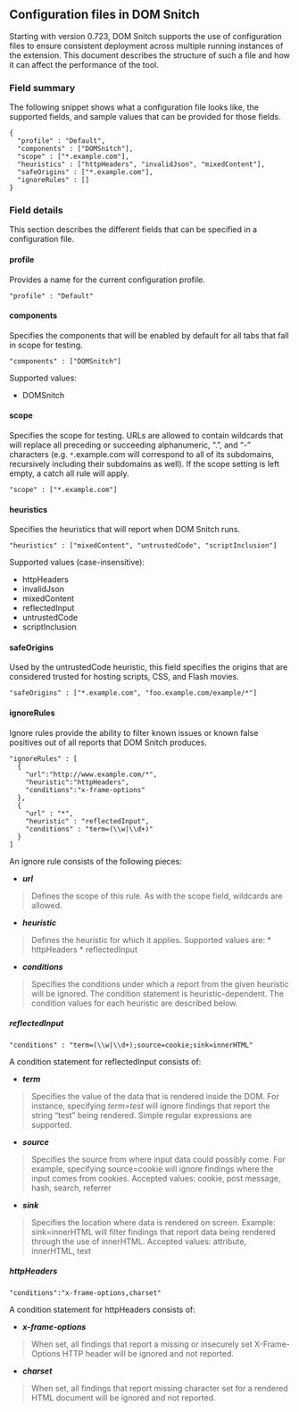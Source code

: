 ## Configuration files in DOM Snitch ##
Starting with version 0.723, DOM Snitch supports the use of configuration files to ensure consistent deployment across multiple running instances of the extension. This document describes the structure of such a file and how it can affect the performance of the tool.

### Field summary ###
The following snippet shows what a configuration file looks like, the supported fields, and sample values that can be provided for those fields.

```
{
  "profile" : "Default",
  "components" : ["DOMSnitch"],
  "scope" : ["*.example.com"],
  "heuristics" : ["httpHeaders", "invalidJson", "mixedContent"],
  "safeOrigins" : ["*.example.com"],
  "ignoreRules" : []
}
```


### Field details ###
This section describes the different fields that can be specified in a configuration file.

#### profile ####
Provides a name for the current configuration profile.
```
"profile" : "Default"
```

#### components ####
Specifies the components that will be enabled by default for all tabs that fall in scope for testing.
```
"components" : ["DOMSnitch"]
```

Supported values:
  * DOMSnitch


#### scope ####
Specifies the scope for testing. URLs are allowed to contain wildcards that will replace all preceding or succeeding alphanumeric, “.”, and “-” characters (e.g. `*`.example.com will correspond to all of its subdomains, recursively including their subdomains as well). If the scope setting is left empty, a catch all rule will apply.
```
"scope" : ["*.example.com"]
```


#### heuristics ####
Specifies the heuristics that will report when DOM Snitch runs.
```
"heuristics" : ["mixedContent", "untrustedCode", "scriptInclusion"]
```


Supported values (case-insensitive):
  * httpHeaders
  * invalidJson
  * mixedContent
  * reflectedInput
  * untrustedCode
  * scriptInclusion


#### safeOrigins ####
Used by the untrustedCode heuristic, this field specifies the origins that are considered trusted for hosting scripts, CSS, and Flash movies.
```
"safeOrigins" : ["*.example.com", "foo.example.com/example/*"]
```


#### ignoreRules ####
Ignore rules provide the ability to filter known issues or known false positives out of all reports that DOM Snitch produces.
```
"ignoreRules" : [
  {
    "url":"http://www.example.com/*",
    "heuristic":"httpHeaders",
    "conditions":"x-frame-options"
  },
  {
    "url" : "*",
    "heuristic" : "reflectedInput",
    "conditions" : "term=(\\w|\\d+)"
  }
]
```

An ignore rule consists of the following pieces:
  * _**url**_
> Defines the scope of this rule. As with the scope field, wildcards are allowed.
  * _**heuristic**_
> Defines the heuristic for which it applies. Supported values are:
    * httpHeaders
    * reflectedInput
  * _**conditions**_
> Specifies the conditions under which a report from the given heuristic will be ignored. The condition statement is heuristic-dependent. The condition values for each heuristic are described below.

##### reflectedInput #####
```
"conditions" : "term=(\\w|\\d+);source=cookie;sink=innerHTML"
```

A condition statement for reflectedInput consists of:
  * _**term**_
> Specifies the value of the data that is rendered inside the DOM. For instance, specifying _term=test_ will ignore findings that report the string “test” being rendered. Simple regular expressions are supported.
  * _**source**_
> Specifies the source from where input data could possibly come. For example, specifying source=cookie will ignore findings where the input comes from cookies.
> Accepted values: cookie, post message, hash, search, referrer
  * _**sink**_
> Specifies the location where data is rendered on screen. Example: sink=innerHTML will filter findings that report data being rendered through the use of innerHTML.
> Accepted values: attribute, innerHTML, text

##### httpHeaders #####
```
"conditions":"x-frame-options,charset"
```


A condition statement for httpHeaders consists of:
  * _**x-frame-options**_
> When set, all findings that report a missing or insecurely set X-Frame-Options HTTP header will be ignored and not reported.
  * _**charset**_
> When set, all findings that report missing character set for a rendered HTML document will be ignored and not reported.